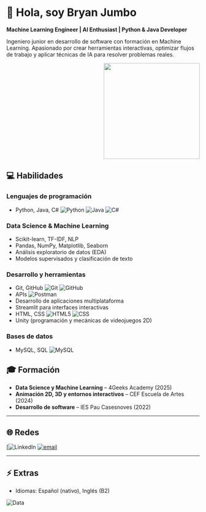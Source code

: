 # 👋 Hola, soy Bryan Jumbo



**Machine Learning Engineer | AI Enthusiast | Python & Java Developer**


Ingeniero junior en desarrollo de software con formación en Machine Learning. Apasionado por crear herramientas interactivas, optimizar flujos de trabajo y aplicar técnicas de IA para resolver problemas reales.


<p align="right">
  <img src="https://media.giphy.com/media/3o7aCTfyhYawdOXcFW/giphy.gif" width="250" />
</p>

## 💻 Habilidades

### Lenguajes de programación
- Python, Java, C#
 ![Python](https://img.shields.io/badge/python-3670A0?style=for-the-badge&logo=python&logoColor=ffdd54) ![Java](https://img.shields.io/badge/java-%23ED8B00.svg?style=for-the-badge&logo=openjdk&logoColor=white)  ![C#](https://img.shields.io/badge/C%23-512BD4.svg?style=for-the-badge&logo=c-sharp&logoColor=white)


### Data Science & Machine Learning
- Scikit-learn, TF-IDF, NLP
- Pandas, NumPy, Matplotlib, Seaborn
- Análisis exploratorio de datos (EDA)
- Modelos supervisados y clasificación de texto




### Desarrollo y herramientas
- Git, GitHub ![Git](https://img.shields.io/badge/git-%23F05033.svg?style=for-the-badge&logo=git&logoColor=white) ![GitHub](https://img.shields.io/badge/github-%23121011.svg?style=for-the-badge&logo=github&logoColor=white) 
- APIs ![Postman](https://img.shields.io/badge/Postman-FF6C37?style=for-the-badge&logo=postman&logoColor=white)
- Desarrollo de aplicaciones multiplataforma
- Streamlit para interfaces interactivas
- HTML, CSS  ![HTML5](https://img.shields.io/badge/html5-%23E34F26.svg?style=for-the-badge&logo=html5&logoColor=white) ![CSS](https://img.shields.io/badge/css-%231572B6.svg?style=for-the-badge&logo=css3&logoColor=white) 
- Unity (programación y mecánicas de videojuegos 2D)

### Bases de datos
- MySQL, SQL  ![MySQL](https://img.shields.io/badge/mysql-4479A1.svg?style=for-the-badge&logo=mysql&logoColor=white) 

## 🎓 Formación
- **Data Science y Machine Learning** – 4Geeks Academy (2025)  
- **Animación 2D, 3D y entornos interactivos** – CEF Escuela de Artes (2024)  
- **Desarrollo de software** – IES Pau Casesnoves (2022)  

---

## 🌐 Redes
[![LinkedIn](https://img.shields.io/badge/LinkedIn-%230077B5.svg?logo=linkedin&logoColor=whitewww.linkedin.com/in/bryan-jumbo-torres-17b20b30b) [![email](https://img.shields.io/badge/Email-D14836?logo=gmail&logoColor=white)](mailto:b.jumbot@gmail.com) 

---

## ⚡ Extras
- Idiomas: Español (nativo), Inglés (B2)

![Data](https://media.giphy.com/media/l3vR85PnGsBwu1PFK/giphy.gif)
